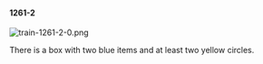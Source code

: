 #### 1261-2
![train-1261-2-0.png](https://github.com/lil-lab/nlvr/raw/master/nlvr/train/images/30/train-1261-2-0.png "train-1261-2-0.png")

There is a box with two blue items and at least two yellow circles.